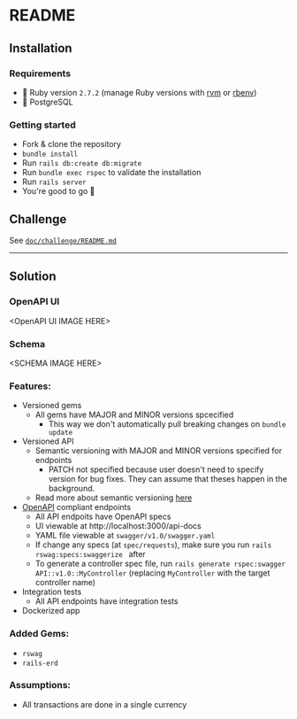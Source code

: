 # README

## Installation

### Requirements

- :gem: Ruby version `2.7.2` (manage Ruby versions with [rvm](https://rvm.io/) or [rbenv](https://github.com/rbenv/rbenv))
- :elephant: PostgreSQL

### Getting started

- Fork & clone the repository
- `bundle install`
- Run `rails db:create db:migrate`
- Run `bundle exec rspec` to validate the installation
- Run `rails server`
- You're good to go :tada:

## Challenge

See [`doc/challenge/README.md`](./doc/challenge/README.md)

______

## Solution

### OpenAPI UI
\<OpenAPI UI IMAGE HERE\>

### Schema
\<SCHEMA IMAGE HERE\>

### Features:
- Versioned gems
  - All gems have MAJOR and MINOR versions spcecified
    - This way we don't automatically pull breaking changes on `bundle update`
- Versioned API
  - Semantic versioning with MAJOR and MINOR versions specified for endpoints
    - PATCH not specified because user doesn't need to specify version for bug fixes. They can assume that theses happen in the background.
  - Read more about semantic versioning [here](https://semver.org/)
- [OpenAPI](https://swagger.io/specification/) compliant endpoints
  - All API endpoits have OpenAPI specs
  - UI viewable at http://localhost:3000/api-docs
  - YAML file viewable at `swagger/v1.0/swagger.yaml`
  - If change any specs (at `spec/requests`), make sure you run `rails rswag:specs:swaggerize ` after
  - To generate a controller spec file, run `rails generate rspec:swagger API::v1.0::MyController` (replacing `MyController` with the target controller name)
- Integration tests
  - All API endpoints have integration tests
- Dockerized app

### Added Gems:
- `rswag`
- `rails-erd`

### Assumptions:
- All transactions are done in a single currency

